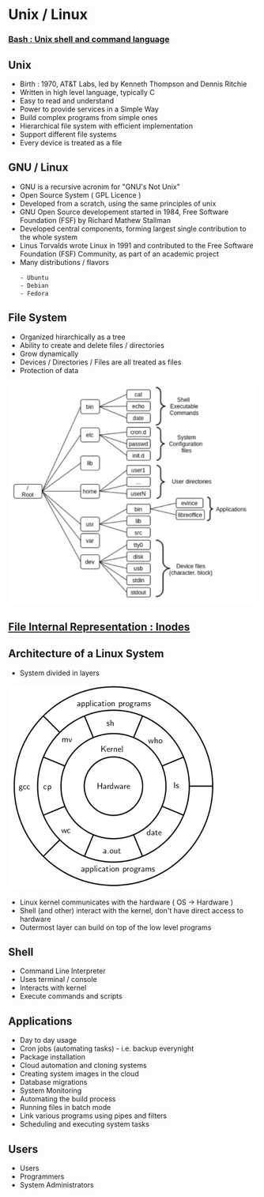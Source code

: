 # Unix / Linux

### [Bash : Unix shell and command language](https://github.com/CatalaniCD/computer_science/tree/main/6.%20operating_systems/bash)

## Unix
* Birth : 1970, AT&T Labs, led by Kenneth Thompson and Dennis Ritchie
* Written in high level language, typically C
* Easy to read and understand
* Power to provide services in a Simple Way
* Build complex programs from simple ones
* Hierarchical file system with efficient implementation
* Support different file systems
* Every device is treated as a file

## GNU / Linux
* GNU is a recursive acronim for  "GNU's Not Unix"
* Open Source System ( GPL Licence )
* Developed from a scratch, using the same principles of unix
* GNU Open Source developement started in 1984, Free Software Foundation (FSF) by Richard Mathew Stallman
* Developed central components, forming largest single contribution to the whole system
* Linus Torvalds wrote Linux in 1991 and contributed to the Free Software Foundation (FSF) Community, as part of an academic project
* Many distributions / flavors
  ```
  - Ubuntu
  - Debian
  - Fedora
  ```
 
## File System
* Organized hirarchically as a tree
* Ability to create and delete files / directories
* Grow dynamically
* Devices / Directories / Files are all treated as files
* Protection of data

![file system](https://github.com/CatalaniCD/computer_science/blob/main/6.%20operating_systems/file_system.png)


## [File Internal Representation : Inodes]()


## Architecture of a Linux System
* System divided in layers

![linux arch](https://github.com/CatalaniCD/computer_science/blob/main/6.%20operating_systems/linux_arch.png)

* Linux kernel communicates with the hardware ( OS -> Hardware )
* Shell (and other) interact with the kernel, don't have direct access to hardware
* Outermost layer can build on top of the low level programs

## Shell
* Command Line Interpreter
* Uses terminal / console
* Interacts with kernel
* Execute commands and scripts

## Applications
* Day to day usage
* Cron jobs (automating tasks) - i.e. backup everynight
* Package installation
* Cloud automation and cloning systems
* Creating system images in the cloud
* Database migrations
* System Monitoring
* Automating the build process
* Running files in batch mode
* Link various programs using pipes and filters
* Scheduling and executing system tasks

## Users
* Users
* Programmers
* System Administrators
